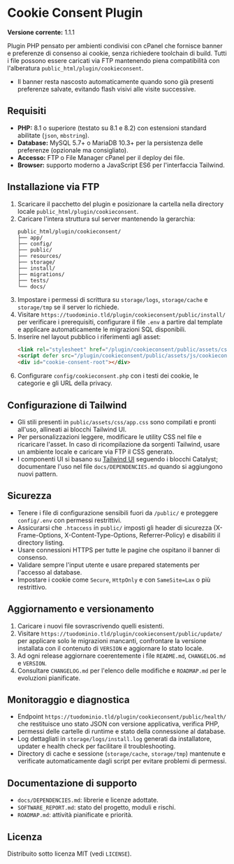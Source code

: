 # Cookie Consent Plugin

**Versione corrente:** 1.1.1

Plugin PHP pensato per ambienti condivisi con cPanel che fornisce banner e preferenze di consenso ai cookie, senza richiedere toolchain di build. Tutti i file possono essere caricati via FTP mantenendo piena compatibilità con l'alberatura `public_html/plugin/cookieconsent`.

- Il banner resta nascosto automaticamente quando sono già presenti preferenze salvate, evitando flash visivi alle visite successive.

## Requisiti
- **PHP:** 8.1 o superiore (testato su 8.1 e 8.2) con estensioni standard abilitate (`json`, `mbstring`).
- **Database:** MySQL 5.7+ o MariaDB 10.3+ per la persistenza delle preferenze (opzionale ma consigliato).
- **Accesso:** FTP o File Manager cPanel per il deploy dei file.
- **Browser:** supporto moderno a JavaScript ES6 per l'interfaccia Tailwind.

## Installazione via FTP
1. Scaricare il pacchetto del plugin e posizionare la cartella nella directory locale `public_html/plugin/cookieconsent`.
2. Caricare l'intera struttura sul server mantenendo la gerarchia:
   ```
   public_html/plugin/cookieconsent/
   ├── app/
   ├── config/
   ├── public/
   ├── resources/
   ├── storage/
   ├── install/
   ├── migrations/
   ├── tests/
   └── docs/
   ```
3. Impostare i permessi di scrittura su `storage/logs`, `storage/cache` e `storage/tmp` se il server lo richiede.
4. Visitare `https://tuodominio.tld/plugin/cookieconsent/public/install/` per verificare i prerequisiti, configurare il file `.env` a partire dal template e applicare automaticamente le migrazioni SQL disponibili.
5. Inserire nel layout pubblico i riferimenti agli asset:
   ```html
   <link rel="stylesheet" href="/plugin/cookieconsent/public/assets/css/app.css">
   <script defer src="/plugin/cookieconsent/public/assets/js/cookieconsent.js"></script>
   <div id="cookie-consent-root"></div>
   ```
6. Configurare `config/cookieconsent.php` con i testi dei cookie, le categorie e gli URL della privacy.

## Configurazione di Tailwind
- Gli stili presenti in `public/assets/css/app.css` sono compilati e pronti all'uso, allineati ai blocchi Tailwind UI.
- Per personalizzazioni leggere, modificare le utility CSS nel file e ricaricare l'asset. In caso di ricompilazione da sorgenti Tailwind, usare un ambiente locale e caricare via FTP il CSS generato.
- I componenti UI si basano su [Tailwind UI](https://tailwindui.com/) seguendo i blocchi Catalyst; documentare l'uso nel file `docs/DEPENDENCIES.md` quando si aggiungono nuovi pattern.

## Sicurezza
- Tenere i file di configurazione sensibili fuori da `/public/` e proteggere `config/.env` con permessi restrittivi.
- Assicurarsi che `.htaccess` in `public/` imposti gli header di sicurezza (X-Frame-Options, X-Content-Type-Options, Referrer-Policy) e disabiliti il directory listing.
- Usare connessioni HTTPS per tutte le pagine che ospitano il banner di consenso.
- Validare sempre l'input utente e usare prepared statements per l'accesso al database.
- Impostare i cookie come `Secure`, `HttpOnly` e con `SameSite=Lax` o più restrittivo.

## Aggiornamento e versionamento
1. Caricare i nuovi file sovrascrivendo quelli esistenti.
2. Visitare `https://tuodominio.tld/plugin/cookieconsent/public/update/` per applicare solo le migrazioni mancanti, confrontare la versione installata con il contenuto di `VERSION` e aggiornare lo stato locale.
3. Ad ogni release aggiornare coerentemente i file `README.md`, `CHANGELOG.md` e `VERSION`.
4. Consultare `CHANGELOG.md` per l'elenco delle modifiche e `ROADMAP.md` per le evoluzioni pianificate.

## Monitoraggio e diagnostica
- Endpoint `https://tuodominio.tld/plugin/cookieconsent/public/health/` che restituisce uno stato JSON con versione applicativa, verifica PHP, permessi delle cartelle di runtime e stato della connessione al database.
- Log dettagliati in `storage/logs/install.log` generati da installatore, updater e health check per facilitare il troubleshooting.
- Directory di cache e sessione (`storage/cache`, `storage/tmp`) mantenute e verificate automaticamente dagli script per evitare problemi di permessi.

## Documentazione di supporto
- `docs/DEPENDENCIES.md`: librerie e licenze adottate.
- `SOFTWARE_REPORT.md`: stato del progetto, moduli e rischi.
- `ROADMAP.md`: attività pianificate e priorità.

## Licenza
Distribuito sotto licenza MIT (vedi `LICENSE`).
